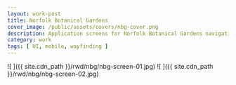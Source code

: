 ```yaml
---
layout: work-post
title: Norfolk Botanical Gardens
cover_image: /public/assets/covers/nbg-cover.png
description: Application screens for Norfolk Botanical Gardens navigation designed by Riggs Ward Design.
category: work
tags: [ UI, mobile, wayfinding ]
---
```


![ ]({{ site.cdn_path }}/rwd/nbg/nbg-screen-01.jpg)
![ ]({{ site.cdn_path }}/rwd/nbg/nbg-screen-02.jpg)
